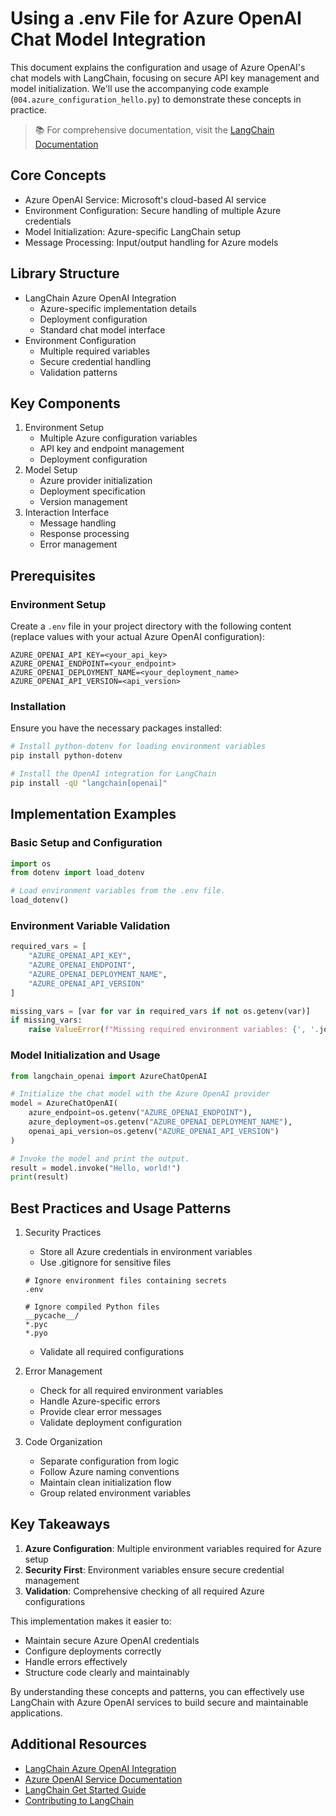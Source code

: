 # Using a .env File for Azure OpenAI Chat Model Integration

This document explains the configuration and usage of Azure OpenAI's chat models with LangChain, focusing on secure API key management and model initialization. We'll use the accompanying code example (`004.azure_configuration_hello.py`) to demonstrate these concepts in practice.

> 📚 For comprehensive documentation, visit the [LangChain Documentation](https://python.langchain.com/docs/get_started/introduction)

## Core Concepts
- Azure OpenAI Service: Microsoft's cloud-based AI service
- Environment Configuration: Secure handling of multiple Azure credentials
- Model Initialization: Azure-specific LangChain setup
- Message Processing: Input/output handling for Azure models

## Library Structure
- LangChain Azure OpenAI Integration
  * Azure-specific implementation details
  * Deployment configuration
  * Standard chat model interface
- Environment Configuration
  * Multiple required variables
  * Secure credential handling
  * Validation patterns

## Key Components
1. Environment Setup
   - Multiple Azure configuration variables
   - API key and endpoint management
   - Deployment configuration
2. Model Setup
   - Azure provider initialization
   - Deployment specification
   - Version management
3. Interaction Interface
   - Message handling
   - Response processing
   - Error management

## Prerequisites
### Environment Setup
Create a `.env` file in your project directory with the following content (replace values with your actual Azure OpenAI configuration):

```env
AZURE_OPENAI_API_KEY=<your_api_key>
AZURE_OPENAI_ENDPOINT=<your_endpoint>
AZURE_OPENAI_DEPLOYMENT_NAME=<your_deployment_name>
AZURE_OPENAI_API_VERSION=<api_version>
```

### Installation
Ensure you have the necessary packages installed:

```bash
# Install python-dotenv for loading environment variables
pip install python-dotenv

# Install the OpenAI integration for LangChain
pip install -qU "langchain[openai]"
```

## Implementation Examples
### Basic Setup and Configuration
```python
import os
from dotenv import load_dotenv

# Load environment variables from the .env file.
load_dotenv()
```

### Environment Variable Validation
```python
required_vars = [
    "AZURE_OPENAI_API_KEY",
    "AZURE_OPENAI_ENDPOINT",
    "AZURE_OPENAI_DEPLOYMENT_NAME",
    "AZURE_OPENAI_API_VERSION"
]

missing_vars = [var for var in required_vars if not os.getenv(var)]
if missing_vars:
    raise ValueError(f"Missing required environment variables: {', '.join(missing_vars)}")
```

### Model Initialization and Usage
```python
from langchain_openai import AzureChatOpenAI

# Initialize the chat model with the Azure OpenAI provider
model = AzureChatOpenAI(
    azure_endpoint=os.getenv("AZURE_OPENAI_ENDPOINT"),
    azure_deployment=os.getenv("AZURE_OPENAI_DEPLOYMENT_NAME"),
    openai_api_version=os.getenv("AZURE_OPENAI_API_VERSION")
)

# Invoke the model and print the output.
result = model.invoke("Hello, world!")
print(result)
```

## Best Practices and Usage Patterns
1. Security Practices
   - Store all Azure credentials in environment variables
   - Use .gitignore for sensitive files
   ```gitignore
   # Ignore environment files containing secrets
   .env
   
   # Ignore compiled Python files
   __pycache__/
   *.pyc
   *.pyo
   ```
   - Validate all required configurations

2. Error Management
   - Check for all required environment variables
   - Handle Azure-specific errors
   - Provide clear error messages
   - Validate deployment configuration

3. Code Organization
   - Separate configuration from logic
   - Follow Azure naming conventions
   - Maintain clean initialization flow
   - Group related environment variables

## Key Takeaways
1. **Azure Configuration**: Multiple environment variables required for Azure setup
2. **Security First**: Environment variables ensure secure credential management
3. **Validation**: Comprehensive checking of all required Azure configurations

This implementation makes it easier to:
- Maintain secure Azure OpenAI credentials
- Configure deployments correctly
- Handle errors effectively
- Structure code clearly and maintainably

By understanding these concepts and patterns, you can effectively use LangChain with Azure OpenAI services to build secure and maintainable applications.

## Additional Resources
- [LangChain Azure OpenAI Integration](https://python.langchain.com/docs/integrations/chat/azure_chat_openai)
- [Azure OpenAI Service Documentation](https://learn.microsoft.com/en-us/azure/ai-services/openai/)
- [LangChain Get Started Guide](https://python.langchain.com/docs/get_started/introduction)
- [Contributing to LangChain](https://python.langchain.com/docs/contributing/)